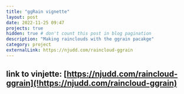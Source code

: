 ```yaml
---
title: "ggRain vignette"
layout: post
date: 2022-11-25 09:47
projects: true
hidden: true # don't count this post in blog pagination
description: "Making rainclouds with the ggrain pacakge"
category: project
externalLink: https://njudd.com/raincloud-ggrain
---
```


## link to vinjette: [https://njudd.com/raincloud-ggrain](!https://njudd.com/raincloud-ggrain)
